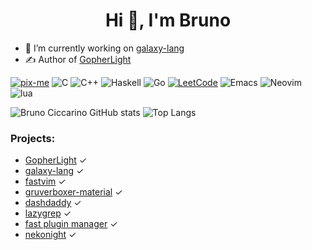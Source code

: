 
<h1 align="center">Hi 👋, I'm Bruno</h1>

- 🔭 I’m currently working on [galaxy-lang](https://github.com/galaxy-lang/galaxy)
- ✍️ Author of [GopherLight](https://github.com/BrunoCiccarino/GopherLight)

[![pix-me](https://img.shields.io/badge/donate%20on-pixme-1C1E26?style=for-the-badge&labelColor=1C1E26&color=28f4f4)](https://www.pixme.bio/brunociccarino)
![C](https://img.shields.io/badge/c-%2300599C.svg?style=for-the-badge&logo=c&logoColor=white)
![C++](https://img.shields.io/badge/c++-%2300599C.svg?style=for-the-badge&logo=c%2B%2B&logoColor=white)
![Haskell](https://img.shields.io/badge/Haskell-5e5086?style=for-the-badge&logo=haskell&logoColor=white)
![Go](https://img.shields.io/badge/go-%2300ADD8.svg?style=for-the-badge&logo=go&logoColor=white)
[![LeetCode](https://img.shields.io/badge/LeetCode-000000?style=for-the-badge&logo=LeetCode&logoColor=#d16c06)](https://leetcode.com/u/Ch4r0nN/)
![Emacs](https://img.shields.io/badge/Emacs-%237F5AB6.svg?&style=for-the-badge&logo=gnu-emacs&logoColor=white)
![Neovim](https://img.shields.io/badge/NeoVim-%2357A143.svg?&style=for-the-badge&logo=neovim&logoColor=white)
![lua](https://img.shields.io/badge/lua-code?style=for-the-badge&logo=lua&color=%23789DBC)

![Bruno Ciccarino GitHub stats](https://github-readme-stats.vercel.app/api?username=BrunoCiccarino&show_icons=true&theme=radical)
![Top Langs](https://github-readme-stats.vercel.app/api/top-langs/?username=BrunoCiccarino&theme=radical&hide=html)

### Projects: 

- [GopherLight](https://github.com/BrunoCiccarino/GopherLight)   ✓  
- [galaxy-lang](https://github.com/galaxy-lang/galaxy)   ✓  
- [fastvim](https://github.com/fastvim/fastvim)   ✓  
- [gruverboxer-material](https://github.com/BrunoCiccarino/gruverboxer-material.nvim)   ✓  
- [dashdaddy](https://github.com/BrunoCiccarino/dashdaddy.vim)   ✓  
- [lazygrep](https://github.com/BrunoCiccarino/lazygrep.nvim)  ✓ 
- [fast plugin manager](https://github.com/fastvim/fpm)  ✓
- [nekonight](https://github.com/BrunoCiccarino/nekonight) ✓